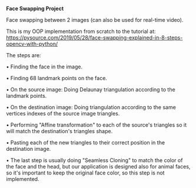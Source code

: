 **Face Swapping Project**

Face swapping between 2 images (can also be used for real-time video).

This is my OOP implementation from scratch to the tutorial at: <br>
https://pysource.com/2019/05/28/face-swapping-explained-in-8-steps-opencv-with-python/

The steps are:

• Finding the face in the image. <br>

• Finding 68 landmark points on the face.<br>

• On the source image: Doing Delaunay triangulation according to the landmark points.<br>

• On the destination image: Doing triangulation according to the same vertices indexes of the source image triangles.<br>

• Performing "Affine transformation" to each of the source's triangles so it will match the destination's triangles shape.<br>

• Pasting each of the new triangles to their correct position in the destination image.<br>

• The last step is usually doing "Seamless Cloning" to match the color of the face and the head, but our application is designed also for     animal faces, so it's important to keep the original face color, so this step is not implemented. 







